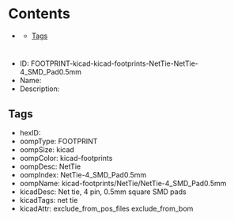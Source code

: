 



Contents
========

* [](#)
	* [Tags](#tags)

# 

- ID: FOOTPRINT-kicad-kicad-footprints-NetTie-NetTie-4_SMD_Pad0.5mm
- Name: 
- Description: 

## Tags

- hexID: 
- oompType: FOOTPRINT
- oompSize: kicad
- oompColor: kicad-footprints
- oompDesc: NetTie
- oompIndex: NetTie-4_SMD_Pad0.5mm
- oompName: kicad-footprints/NetTie/NetTie-4_SMD_Pad0.5mm
- kicadDesc: Net tie, 4 pin, 0.5mm square SMD pads
- kicadTags: net tie
- kicadAttr: exclude_from_pos_files exclude_from_bom

